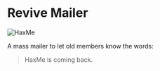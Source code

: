 # Revive Mailer

![HaxMe](https://avatars2.githubusercontent.com/u/6158646?s=200&v=4)

A mass mailer to let old members know the words:

> HaxMe is coming back.
